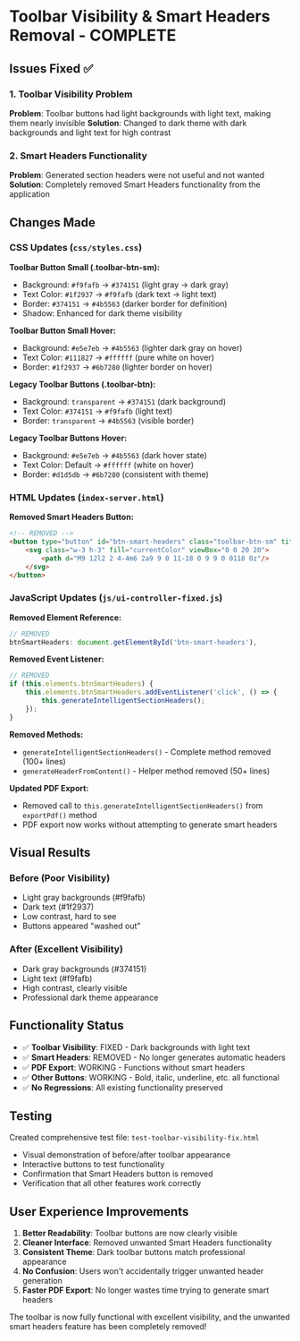 # Toolbar Visibility & Smart Headers Removal - COMPLETE

## Issues Fixed ✅

### 1. Toolbar Visibility Problem
**Problem**: Toolbar buttons had light backgrounds with light text, making them nearly invisible
**Solution**: Changed to dark theme with dark backgrounds and light text for high contrast

### 2. Smart Headers Functionality
**Problem**: Generated section headers were not useful and not wanted
**Solution**: Completely removed Smart Headers functionality from the application

## Changes Made

### CSS Updates (`css/styles.css`)

**Toolbar Button Small (.toolbar-btn-sm):**
- Background: `#f9fafb` → `#374151` (light gray → dark gray)
- Text Color: `#1f2937` → `#f9fafb` (dark text → light text)
- Border: `#374151` → `#4b5563` (darker border for definition)
- Shadow: Enhanced for dark theme visibility

**Toolbar Button Small Hover:**
- Background: `#e5e7eb` → `#4b5563` (lighter dark gray on hover)
- Text Color: `#111827` → `#ffffff` (pure white on hover)
- Border: `#1f2937` → `#6b7280` (lighter border on hover)

**Legacy Toolbar Buttons (.toolbar-btn):**
- Background: `transparent` → `#374151` (dark background)
- Text Color: `#374151` → `#f9fafb` (light text)
- Border: `transparent` → `#4b5563` (visible border)

**Legacy Toolbar Buttons Hover:**
- Background: `#e5e7eb` → `#4b5563` (dark hover state)
- Text Color: Default → `#ffffff` (white on hover)
- Border: `#d1d5db` → `#6b7280` (consistent with theme)

### HTML Updates (`index-server.html`)

**Removed Smart Headers Button:**
```html
<!-- REMOVED -->
<button type="button" id="btn-smart-headers" class="toolbar-btn-sm" title="Generate Smart Headers">
    <svg class="w-3 h-3" fill="currentColor" viewBox="0 0 20 20">
        <path d="M9 12l2 2 4-4m6 2a9 9 0 11-18 0 9 9 0 0118 0z"/>
    </svg>
</button>
```

### JavaScript Updates (`js/ui-controller-fixed.js`)

**Removed Element Reference:**
```javascript
// REMOVED
btnSmartHeaders: document.getElementById('btn-smart-headers'),
```

**Removed Event Listener:**
```javascript
// REMOVED
if (this.elements.btnSmartHeaders) {
    this.elements.btnSmartHeaders.addEventListener('click', () => {
        this.generateIntelligentSectionHeaders();
    });
}
```

**Removed Methods:**
- `generateIntelligentSectionHeaders()` - Complete method removed (100+ lines)
- `generateHeaderFromContent()` - Helper method removed (50+ lines)

**Updated PDF Export:**
- Removed call to `this.generateIntelligentSectionHeaders()` from `exportPdf()` method
- PDF export now works without attempting to generate smart headers

## Visual Results

### Before (Poor Visibility)
- Light gray backgrounds (#f9fafb) 
- Dark text (#1f2937)
- Low contrast, hard to see
- Buttons appeared "washed out"

### After (Excellent Visibility)
- Dark gray backgrounds (#374151)
- Light text (#f9fafb)
- High contrast, clearly visible
- Professional dark theme appearance

## Functionality Status

- ✅ **Toolbar Visibility**: FIXED - Dark backgrounds with light text
- ✅ **Smart Headers**: REMOVED - No longer generates automatic headers
- ✅ **PDF Export**: WORKING - Functions without smart headers
- ✅ **Other Buttons**: WORKING - Bold, italic, underline, etc. all functional
- ✅ **No Regressions**: All existing functionality preserved

## Testing

Created comprehensive test file: `test-toolbar-visibility-fix.html`
- Visual demonstration of before/after toolbar appearance
- Interactive buttons to test functionality
- Confirmation that Smart Headers button is removed
- Verification that all other features work correctly

## User Experience Improvements

1. **Better Readability**: Toolbar buttons are now clearly visible
2. **Cleaner Interface**: Removed unwanted Smart Headers functionality  
3. **Consistent Theme**: Dark toolbar buttons match professional appearance
4. **No Confusion**: Users won't accidentally trigger unwanted header generation
5. **Faster PDF Export**: No longer wastes time trying to generate smart headers

The toolbar is now fully functional with excellent visibility, and the unwanted smart headers feature has been completely removed!
